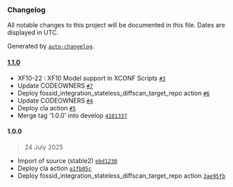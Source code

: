 ### Changelog

All notable changes to this project will be documented in this file. Dates are displayed in UTC.

Generated by [`auto-changelog`](https://github.com/CookPete/auto-changelog).

#### [1.1.0](https://github.com/rdkcentral/xconf-client/compare/1.0.0...1.1.0)

- XF10-22 : XF10 Model support in XCONF Scripts [`#3`](https://github.com/rdkcentral/xconf-client/pull/3)
- Update CODEOWNERS [`#7`](https://github.com/rdkcentral/xconf-client/pull/7)
- Deploy fossid_integration_stateless_diffscan_target_repo action [`#6`](https://github.com/rdkcentral/xconf-client/pull/6)
- Update CODEOWNERS [`#4`](https://github.com/rdkcentral/xconf-client/pull/4)
- Deploy cla action [`#5`](https://github.com/rdkcentral/xconf-client/pull/5)
- Merge tag '1.0.0' into develop [`4181337`](https://github.com/rdkcentral/xconf-client/commit/41813376b2406cea6dead87a00e8599998e61f18)

#### 1.0.0

> 24 July 2025

- Import of source (stable2) [`ebd1230`](https://github.com/rdkcentral/xconf-client/commit/ebd1230ee87dd3f563c0a983481c1d47b36fbcc0)
- Deploy cla action [`a1fb05c`](https://github.com/rdkcentral/xconf-client/commit/a1fb05ccb4e04beddcfc4c63398333cea4bac743)
- Deploy fossid_integration_stateless_diffscan_target_repo action [`3ae95fb`](https://github.com/rdkcentral/xconf-client/commit/3ae95fb1011868d06156fd9f8e6e7b05da54e278)
